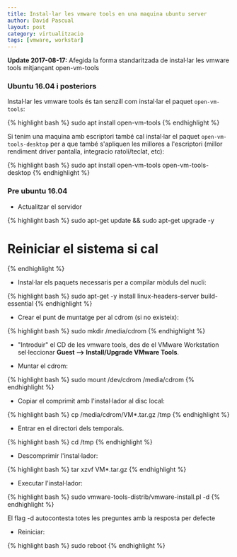 ```yaml
---
title: Instal·lar les vmware tools en una maquina ubuntu server
author: David Pascual
layout: post
category: virtualitzacio
tags: [vmware, workstar]
---
```


<div class="update">
    <strong>Update 2017-08-17:</strong> Afegida la forma standaritzada de instal·lar les vmware tools mitjançant open-vm-tools
</div>

### Ubuntu 16.04 i posteriors

Instal·lar les vmware tools és tan senzill com instal·lar el paquet `open-vm-tools`:

{% highlight bash %}
sudo apt install open-vm-tools
{% endhighlight %}

Si tenim una maquina amb escriptori també cal instal·lar el paquet `open-vm-tools-desktop` per a que també s'apliquen les millores a l'escriptori (millor rendiment driver pantalla, integracio ratolí/teclat, etc):

{% highlight bash %}
sudo apt install open-vm-tools open-vm-tools-desktop
{% endhighlight %}


<!--more-->
### Pre ubuntu 16.04


- Actualitzar el servidor

{% highlight bash %}
sudo apt-get update && sudo apt-get upgrade -y
# Reiniciar el sistema si cal
{% endhighlight %}

- Instal·lar els paquets necessaris per a compilar mòduls del nucli:

{% highlight bash %}
sudo apt-get -y install linux-headers-server build-essential
{% endhighlight %}

- Crear el punt de muntatge per al cdrom (si no existeix):

{% highlight bash %}
sudo mkdir /media/cdrom
{% endhighlight %}

- "Introduir" el CD de les vmware tools, des de el VMware Workstation sel·leccionar **Guest --> Install/Upgrade VMware Tools**.

- Muntar el cdrom:

{% highlight bash %}
sudo mount /dev/cdrom /media/cdrom
{% endhighlight %}

- Copiar el comprimit amb l'instal·lador al disc local:

{% highlight bash %}
cp /media/cdrom/VM*.tar.gz /tmp
{% endhighlight %}

- Entrar en el directori dels temporals.

{% highlight bash %}
cd /tmp
{% endhighlight %}

- Descomprimir l'instal·lador:

{% highlight bash %}
tar xzvf VM*.tar.gz
{% endhighlight %}

- Executar l'instal·lador:

{% highlight bash %}
sudo vmware-tools-distrib/vmware-install.pl -d
{% endhighlight %}

El flag -d autocontesta totes les preguntes amb la resposta per defecte

- Reiniciar:

{% highlight bash %}
sudo reboot
{% endhighlight %}

